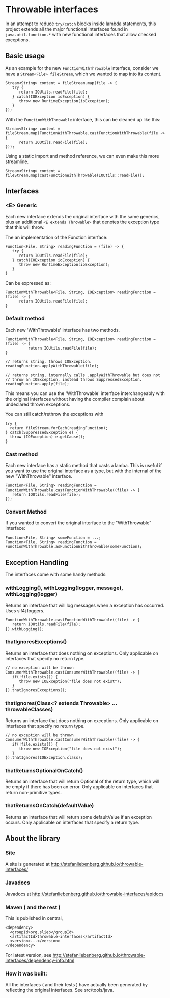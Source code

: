 # Throwable interfaces

In an attempt to reduce `try/catch` blocks inside lambda statements, this project extends all the major functional 
interfaces found in `java.util.function.*` with new functional interfaces that allow checked exceptions.
 
## Basic usage

As an example for the new `FunctionWithThrowable` interface, consider we have a `Stream<File> fileStream`, which we wanted to map into its content. 

    Stream<String> content = fileStream.map(file -> {
       try {
          return IOUtils.readFile(file);
       } catch(IOException ioException) {
          throw new RuntimeException(ioException);
       }
    });
    
With the `FunctionWithThrowable` interface, this can be cleaned up like this:
    
    Stream<String> content = fileStream.map(FunctionWithThrowable.castFunctionWithThrowable(file -> {
          return IOUtils.readFile(file);
    }));
    
Using a static import and method reference, we can even make this more streamline.    
    
    Stream<String> content = fileStream.map(castFunctionWithThrowable(IOUtils::readFile));
    
## Interfaces



### &lt;E&gt; Generic

Each new interface extends the original interface with the same generics, plus an additional `<E extends Throwable>` 
that denotes the exception type that this will throw.



The an implementation of the Function interface: 

    Function<File, String> readingFunction = (file) -> {
       try {
          return IOUtils.readFile(file);
       } catch(IOException ioException) {
          throw new RuntimeException(ioException);
       }
    }

Can be expressed as:

    FunctionWithThrowable<File, String, IOException> readingFunction = (file) -> {
          return IOUtils.readFile(file);
    }
    
### Default method
    
Each new 'WithThrowable' interface has two methods.
    
    FunctionWithThrowable<File, String, IOException> readingFunction = (file) -> {
              return IOUtils.readFile(file);
    }

    // returns string, throws IOException.
    readingFunction.applyWithThrowable(file); 
    
    // returns string, internally calls .applyWithThrowable but does not 
    // throw an IOException, instead throws SuppressedException.
    readingFunction.apply(file); 

This means you can use the 'WithThrowable' interface interchangeably with the original 
interfaces without having the compiler complain about undeclared thrown exceptions. 

You can still catch/rethrow the exceptions with

    try {
      return fileStream.forEach(readingFunction);
    } catch(SuppressedException e) {
      throw (IOException) e.getCause();
    }
    
    
### Cast method

Each new interface has a static method that casts a lamba. This is useful if you want to use the original interface 
as a type, but with the internal of the new "WithThrowable" interface.


    Function<File, String> readingFunction = FunctionWithThrowable.castFunctionWithThrowable((file) -> {
       return IOUtils.readFile(file);
    });
    
### Convert Method
   
If you wanted to convert the original interface to the "WithThrowable" interface:
    
    Function<File, String> someFunction = ...;
    Function<File, String> readingFunction = FunctionWithThrowable.asFunctionWithThrowable(someFunction);
        
        
## Exception Handling

The interfaces come with some handy methods:

### withLogging(), withLogging(logger,  message), withLogging(logger)

Returns an interface that will log messages when a exception has occurred. Uses slf4j loggers.

    FunctionWithThrowable.castFunctionWithThrowable((file) -> {
       return IOUtils.readFile(file);
    }).withLogging();
    

### thatIgnoresExceptions()

Returns an interface that does nothing on exceptions. Only applicable on interfaces that specify no return type.

    // no exception will be thrown
    ConsumerWithThrowable.castConsumerWithThrowable((file) -> {
       if(!file.exists()) {
          throw new IOException("file does not exist");
       }
    }).thatIgnoresExceptions();
    
    
### thatIgnores(Class<? extends Throwable> ... throwableClasses)

Returns an interface that does nothing on exceptions. Only applicable on interfaces that specify no return type.

    // no exception will be thrown
    ConsumerWithThrowable.castConsumerWithThrowable((file) -> {
       if(!file.exists()) {
          throw new IOException("file does not exist");
       }
    }).thatIgnores(IOException.class); 

### thatReturnsOptionalOnCatch()


Returns an interface that will return Optional of the return type, which will be empty if there has been an error.
Only applicable on interfaces that return non-primitive types.

### thatReturnsOnCatch(defaultValue)

Returns an interface that will return some defaultValue if an exception occurs. Only applicable on interfaces that specify a return type.
    
    
## About the library

### Site

A site is generated at http://stefanliebenberg.github.io/throwable-interfaces/

### Javadocs

Javadocs at http://stefanliebenberg.github.io/throwable-interfaces/apidocs

### Maven ( and the rest )

This is published in central,
  
    <dependency>
      <groupId>org.slieb</groupId>
      <artifactId>throwable-interfaces</artifactId>
      <version>...</version>
    </dependency>
 
For latest version, see http://stefanliebenberg.github.io/throwable-interfaces/dependency-info.html


### How it was built:
  
  All the interfaces ( and their tests ) have actually been generated by reflecting the original interfaces. See src/tools/java.
  